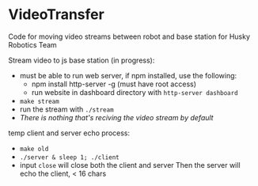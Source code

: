# VideoTransfer

Code for moving video streams between robot and base station for Husky Robotics Team

Stream video to js base station (in progress):
- must be able to run web server, if npm installed, use the following:
	- npm install http-server -g (must have root access)
	- run website in dashboard directory with `http-server dashboard`
- `make stream`
- run the stream with `./stream`
- *There is nothing that's reciving the video stream by default*

temp client and server echo process:
- `make old`
- `./server & sleep 1; ./client`
- input `close` will close both the client and server
Then the server will echo the client, < 16 chars
